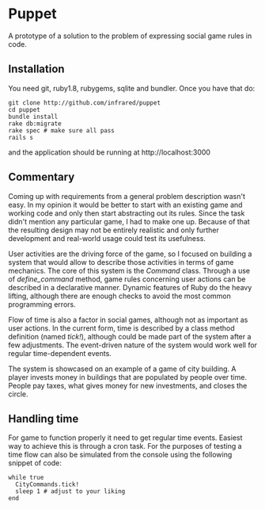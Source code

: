 # Puppet

A prototype of a solution to the problem of expressing social game rules in code.

## Installation

You need git, ruby1.8, rubygems, sqlite and bundler. Once you have that do:

    git clone http://github.com/infrared/puppet
    cd puppet
    bundle install
    rake db:migrate
    rake spec # make sure all pass
    rails s

and the application should be running at http://localhost:3000


## Commentary

Coming up with requirements from a general problem description wasn't easy. In my opinion it would be better to start with an existing game and working code and only then start abstracting out its rules. Since the task didn't mention any particular game, I had to make one up. Because of that the resulting design may not be entirely realistic and only further development and real-world usage could test its usefulness.

User activities are the driving force of the game, so I focused on building a system that would allow to describe those activities in terms of game mechanics. The core of this system is the *Command* class. Through a use of *define_command* method, game rules concerning user actions can be described in a declarative manner. Dynamic features of Ruby do the heavy lifting, although there are enough checks to avoid the most common programming errors.

Flow of time is also a factor in social games, although not as important as user actions. In the current form, time is described by a class method definition (named *tick!*), although could be made part of the system after a few adjustments. The event-driven nature of the system would work well for regular time-dependent events.

The system is showcased on an example of a game of city building. A player invests money in buildings that are populated by people over time. People pay taxes, what gives money for new investments, and closes the circle.


## Handling time

For game to function properly it need to get regular time events. Easiest way to achieve this is through a cron task. For the purposes of testing a time flow can also be simulated from the console using the following snippet of code:

    while true
      CityCommands.tick!
      sleep 1 # adjust to your liking
    end
